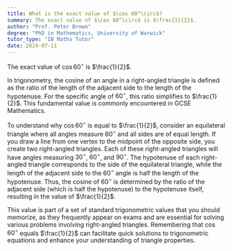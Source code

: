 ```yaml
---
title: What is the exact value of $\cos 60^\circ$?
summary: The exact value of $\cos 60^\circ$ is $\frac{1}{2}$.
author: "Prof. Peter Brown"
degree: "PhD in Mathematics, University of Warwick"
tutor_type: "IB Maths Tutor"
date: 2024-07-11
---
```


The exact value of $\cos 60^\circ$ is $\frac{1}{2}$.

In trigonometry, the cosine of an angle in a right-angled triangle is defined as the ratio of the length of the adjacent side to the length of the hypotenuse. For the specific angle of $60^\circ$, this ratio simplifies to $\frac{1}{2}$. This fundamental value is commonly encountered in GCSE Mathematics.

To understand why $\cos 60^\circ$ is equal to $\frac{1}{2}$, consider an equilateral triangle where all angles measure $60^\circ$ and all sides are of equal length. If you draw a line from one vertex to the midpoint of the opposite side, you create two right-angled triangles. Each of these right-angled triangles will have angles measuring $30^\circ$, $60^\circ$, and $90^\circ$. The hypotenuse of each right-angled triangle corresponds to the side of the equilateral triangle, while the length of the adjacent side to the $60^\circ$ angle is half the length of the hypotenuse. Thus, the cosine of $60^\circ$ is determined by the ratio of the adjacent side (which is half the hypotenuse) to the hypotenuse itself, resulting in the value of $\frac{1}{2}$.

This value is part of a set of standard trigonometric values that you should memorize, as they frequently appear on exams and are essential for solving various problems involving right-angled triangles. Remembering that $\cos 60^\circ$ equals $\frac{1}{2}$ can facilitate quick solutions to trigonometric equations and enhance your understanding of triangle properties.
    